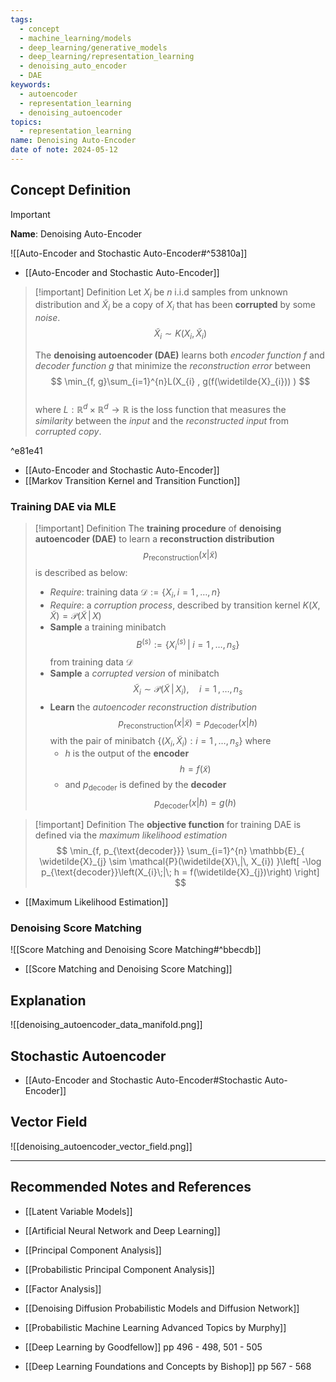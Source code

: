 ```yaml
---
tags:
  - concept
  - machine_learning/models
  - deep_learning/generative_models
  - deep_learning/representation_learning
  - denoising_auto_encoder
  - DAE
keywords:
  - autoencoder
  - representation_learning
  - denoising_autoencoder
topics:
  - representation_learning
name: Denoising Auto-Encoder
date of note: 2024-05-12
---
```


## Concept Definition

>[!important]
>**Name**: Denoising Auto-Encoder

![[Auto-Encoder and Stochastic Auto-Encoder#^53810a]]

- [[Auto-Encoder and Stochastic Auto-Encoder]]

>[!important] Definition
>Let $X_{i}$ be $n$ i.i.d samples from unknown distribution and $\widetilde{X}_{i}$ be a copy of $X_{i}$ that has been **corrupted** by some *noise*. $$\widetilde{X}_{i} \sim K(X_{i}, \widetilde{X}_{i})$$
>
>The **denoising autoencoder (DAE)** learns both *encoder function* $f$ and *decoder function* $g$ that minimize the *reconstruction error* between 
>$$
>\min_{f, g}\sum_{i=1}^{n}L(X_{i} , g(f(\widetilde{X}_{i})) ) 
>$$   
>where $L: \mathbb{R}^{d} \times \mathbb{R}^{d} \to \mathbb{R}$ is the loss function that measures the *similarity* between the *input* and the *reconstructed input* from *corrupted copy*.

^e81e41

- [[Auto-Encoder and Stochastic Auto-Encoder]]
- [[Markov Transition Kernel and Transition Function]]


### Training DAE via MLE

>[!important] Definition
>The **training procedure** of **denoising autoencoder (DAE)** to learn a **reconstruction distribution** $$p_{\text{reconstruction}}(x | \tilde{x})$$ is described as below:
>- *Require*: training data $\mathcal{D}:= \{ X_{i}, i=1\,{,}\ldots{,}\,n \}$
>- *Require*: a *corruption process*, described by transition kernel $K(X, \widetilde{X}) = \mathcal{P}(\widetilde{X}\,|\, X)$
>- **Sample** a training minibatch $$B^{(s)} := \left\{ X_{i}^{(s)}\,|\; i=1\,{,}\ldots{,}\,n_{s} \right\}$$ from training data $\mathcal{D}$
>- **Sample** a *corrupted version* of minibatch $$\widetilde{X}_{i} \sim \mathcal{P}(\widetilde{X}\,|\, X_{i}), \quad i=1\,{,}\ldots{,}\,n_{s}$$
>- **Learn** the *autoencoder reconstruction distribution* $$p_{\text{reconstruction}}(x | \tilde{x}) = p_{\text{decoder}}(x | h)$$ with the pair of minibatch $\{(X_{i}, \widetilde{X}_{i} ): i=1\,{,}\ldots{,}\,n_{s}  \}$ where
>	-  $h$ is the output of the **encoder**$$h = f( \tilde{x})$$
>	- and $p_{\text{decoder}}$ is defined by the **decoder** $$p_{\text{decoder}}(x | h) = g(h)$$

>[!important] Definition
>The **objective function** for training DAE is defined via the *maximum likelihood estimation* 
>$$
>\min_{f, p_{\text{decoder}}} \sum_{i=1}^{n} \mathbb{E}_{ \widetilde{X}_{j} \sim \mathcal{P}(\widetilde{X}\,|\, X_{i}) }\left[  -\log p_{\text{decoder}}\left(X_{i}\;|\; h = f(\widetilde{X}_{j})\right)  \right]  
>$$

- [[Maximum Likelihood Estimation]]

### Denoising Score Matching

![[Score Matching and Denoising Score Matching#^bbecdb]]

- [[Score Matching and Denoising Score Matching]]

## Explanation

![[denoising_autoencoder_data_manifold.png]]


## Stochastic Autoencoder

- [[Auto-Encoder and Stochastic Auto-Encoder#Stochastic Auto-Encoder]]







## Vector Field

![[denoising_autoencoder_vector_field.png]]





-----------
##  Recommended Notes and References


- [[Latent Variable Models]]
- [[Artificial Neural Network and Deep Learning]]

- [[Principal Component Analysis]]
- [[Probabilistic Principal Component Analysis]]
- [[Factor Analysis]]

- [[Denoising Diffusion Probabilistic Models and Diffusion Network]]


- [[Probabilistic Machine Learning Advanced Topics by Murphy]]
- [[Deep Learning by Goodfellow]] pp 496 - 498, 501 - 505 
- [[Deep Learning Foundations and Concepts by Bishop]] pp 567 - 568